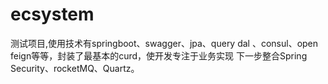 # ecsystem
测试项目,使用技术有springboot、swagger、jpa、query dal 、consul、open feign等等，封装了最基本的curd，使开发专注于业务实现
下一步整合Spring Security、rocketMQ、Quartz。
